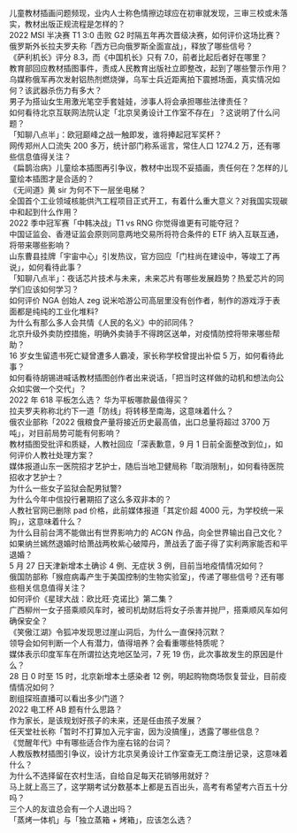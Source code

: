 儿童教材插画问题频现，业内人士称色情擦边球应在初审就发现，三审三校或未落实，教材出版正规流程是怎样的？  
2022 MSI 半决赛 T1 3:0 击败 G2 时隔五年再次晋级决赛，如何评价这场比赛？  
俄罗斯外长拉夫罗夫称「西方已向俄罗斯全面宣战」，释放了哪些信号？  
《萨利机长》评分 8.3，而《中国机长》只有 7.0，前者比起后者好在哪里？  
教育部回应教材插图事件，责成人民教育出版社立即整改，起到了哪些警示作用？  
乌媒称俄军再次发射铝热剂燃烧弹，乌军士兵近距离拍下震撼场面，真实情况如何？该武器杀伤力有多大？  
男子为搭讪女生用激光笔空手套娃娃，涉事人将会承担哪些法律责任？  
如何看待北京互联网法院认定「北京吴勇设计工作室不存在」？这说明了什么问题？  
「知聊八点半」：欧冠巅峰之战一触即发，谁将捧起冠军奖杯？  
网传郑州人口流失 200 多万，统计部门称系谣言，常住人口 1274.2 万，还有哪些信息值得关注？  
《扁鹊治病》儿童绘本插图再引争议，教材中出现不妥插画，责任何在？怎样的儿童绘本插图才是合适的？  
《无间道》黄 sir 为何不下一层坐电梯？  
全国首个工业领域核能供汽工程项目正式开工，有着什么重大意义？对我国实现碳中和起到什么作用？  
2022 季中冠军赛「中韩决战」T1 vs RNG 你觉得谁更有可能夺冠？  
中国证监会、香港证监会原则同意两地交易所将符合条件的 ETF 纳入互联互通，将带来哪些影响？  
山东曹县挂牌「宇宙中心」引发热议，官方回应「门柱尚在建设中，等竣工了再说」，如何看待此事？  
「知聊八点半」：夜话芯片技术与未来，未来芯片有哪些发展趋势？热爱芯片的同学们应该如何学习？  
如何评价 NGA 创始人 zeg 说米哈游公司高层里没有创作者，制作的游戏浮于表面都是纯纯的工业化堆料?  
为什么有那么多人会共情《人民的名义》中的祁同伟？  
北京升级外卖防控措施，明确外卖骑手不得跨区送单，对疫情防控将带来哪些帮助？  
16 岁女生留遗书死亡疑曾遭多人霸凌，家长称学校曾提出补偿 5 万，如何看待此事？  
如何看待胡锡进喊话教材插图创作者出来说话，「把当时这样做的动机和想法向公众如实做一个交代」？  
2022 年 618 平板怎么选？ 华为平板哪款最值得买？  
拉夫罗夫称称北约下一道「防线」将转移至南海，这意味着什么？  
俄农业部称「2022 俄粮食产量将接近历史最高值，出口总量将超过 3700 万吨」，对目前局势可能有何影响？  
教材插图受批评和质疑，人教社回应「深表歉意，9 月 1 日前全面整改到位」，如何评价人教社处理方案？  
媒体报道山东一医院招才艺护士，随后当地卫健局称「取消限制」，如何看待医院招收才艺护士？  
为什么一些女子监狱会配男狱警?  
为什么今年中信投行暑期招了这么多双非本的？  
人教社官网已删除 pad 价格，此前媒体报道「其定价超 4000 元，为学校统一采购」，这意味着什么？  
为什么目前台湾不能做出有世界影响力的 ACGN 作品，向全世界输出自己文化？  
如果纳兰嫣然退婚时给萧战两枚紫心破障丹，萧战丢了面子得了实利两家能否和平退婚？  
5 月 27 日天津新增本土确诊 4 例、无症状 3 例，目前当地疫情情况如何？  
俄国防部称「猴痘病毒产生于美国控制的生物实验室」，传递了哪些信号？还有哪些相关信息值得关注？  
如何评价《星球大战：欧比旺·克诺比》第二集？  
广西柳州一女子搭乘顺风车时，被司机劫财后将女子杀害并抛尸，搭乘顺风车如何确保安全？  
《笑傲江湖》令狐冲发现思过崖山洞后，为什么一直保持沉默？  
领导会如何判断一个人有潜力，值得培养？会看重哪些特质呢？  
媒体表示印度军车在所谓拉达克地区坠河，7 死 19 伤，此次事故发生的原因是什么？  
28 日 0 时至 15 时，北京新增本土感染者 12 例，明起购物商场恢复营业，目前疫情情况如何？  
剧组探班直播可以看出多少门道？  
2022 电工杯 AB 题有什么思路？  
作为家长，是该规划好孩子的未来，还是任由孩子发展？  
任天堂社长称「暂时不打算加入元宇宙，因为没搞懂」，透露了哪些信息？  
《觉醒年代》中有哪些适合作为座右铭的台词？  
人教版教材插图引争议，设计方北京吴勇设计工作室查无工商注册记录，这意味着什么？  
为什么不选择留在农村生活，自给自足每天花销够用就好？  
马上就上高三了，这学期考试分数基本上都是五百出头，高考有希望考六百五十分吗？  
三个人的友谊总会有一个人退出吗？  
「蒸烤一体机」与「独立蒸箱 + 烤箱」，应该怎么选？  
